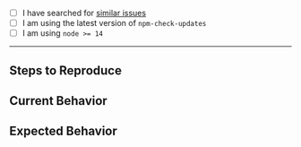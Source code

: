 - [ ] I have searched for [similar issues](https://github.com/raineorshine/npm-check-updates/issues)
- [ ] I am using the latest version of `npm-check-updates`
- [ ] I am using `node >= 14`

---------------------------

## Steps to Reproduce

## Current Behavior

## Expected Behavior
